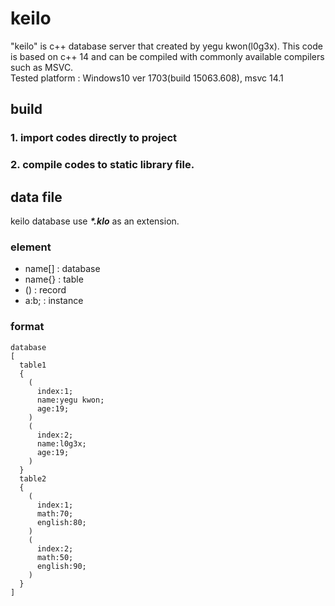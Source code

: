 # keilo

"keilo" is c++ database server that created by yegu kwon(l0g3x). This code is based on c++ 14 and can be compiled with commonly available compilers such as MSVC. <br/>
Tested platform : Windows10 ver 1703(build 15063.608), msvc 14.1

## build
### 1. import codes directly to project
### 2. compile codes to static library file.

## data file
keilo database use <b><i>*.klo</i></b> as an extension.

### element
- name[] : database
- name{} : table
- () : record
- a:b; : instance

### format
```
database
[
  table1
  {
    (
      index:1;
      name:yegu kwon;
      age:19;
    )
    (
      index:2;
      name:l0g3x;
      age:19;
    )
  }
  table2
  {
    (
      index:1;
      math:70;
      english:80;
    )
    (
      index:2;
      math:50;
      english:90;
    )
  }
]
```
